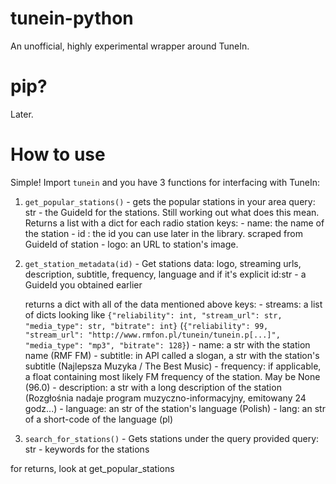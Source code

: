 # tunein-python
An unofficial, highly experimental wrapper around TuneIn.
# pip?
Later. 
# How to use
Simple! Import `tunein` and you have 3 functions for interfacing with TuneIn:
1. `get_popular_stations()` - gets the popular stations in your area
query: str - the GuideId for the stations. Still working out what does this mean.
Returns a list with a dict for each radio station
keys: 
        - name: the name of the station
        - id  : the id you can use later in the library. scraped from GuideId of station
        - logo: an URL to station's image.
2. `get_station_metadata(id)` - Get stations data: logo, streaming urls, description, subtitle, frequency, language and if it's explicit
    id:str - a GuideId you obtained earlier

    returns a dict with all of the data mentioned above
    keys:
        - streams: a list of dicts looking like `{"reliability": int, "stream_url": str, "media_type": str, "bitrate": int}` (`{"reliability": 99, "stream_url": "http://www.rmfon.pl/tunein/tunein.p[...]", "media_type": "mp3", "bitrate": 128}`)
        - name: a str with the station name (RMF FM)
        - subtitle: in API called a slogan, a str with the station's subtitle (Najlepsza Muzyka / The Best Music)
        - frequency: if applicable, a float containing most likely FM frequency of the station. May be None (96.0)
        - description: a str with a long description of the station (Rozgłośnia nadaje program muzyczno-informacyjny, emitowany 24 godz...)
        - language: an str of the station's language (Polish)
        - lang: an str of a short-code of the language (pl)
3. `search_for_stations()` - Gets stations under the query provided
query: str - keywords for the stations

for returns, look at get_popular_stations

